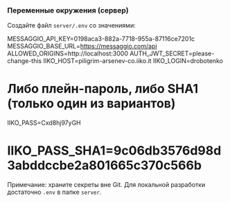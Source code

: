 ### Переменные окружения (сервер)

Создайте файл `server/.env` со значениями:

MESSAGGIO_API_KEY=0198aca3-882a-7718-955a-87116ce7201c
MESSAGGIO_BASE_URL=https://messaggio.com/api
ALLOWED_ORIGINS=http://localhost:3000
AUTH_JWT_SECRET=please-change-this
IIKO_HOST=piligrim-arsenev-co.iiko.it
IIKO_LOGIN=drobotenko
# Либо плейн-пароль, либо SHA1 (только один из вариантов)
IIKO_PASS=Cxd8hj97yGH
# IIKO_PASS_SHA1=9c06db3576d98d3abddccbe2a801665c370c566b

Примечание: храните секреты вне Git. Для локальной разработки достаточно `.env` в папке `server`.

